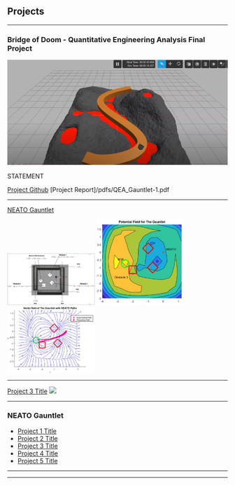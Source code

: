 ## Projects

---

### Bridge of Doom - Quantitative Engineering Analysis Final Project

<img src="images/bridgeofdoomThumbnail.PNG?raw=true"/>

STATEMENT

[Project Github](https://github.com/slkaplan/BridgeOfDoom-QEA-Spring-2020)
[Project Report]/pdfs/QEA_Gauntlet-1.pdf


---
[NEATO Gauntlet](/pdfs/QEA_Gauntlet-1.pdf)

<img src="images/gauntlet layout.JPG?raw=true" alt="gauntlet" width="200"/>
<img src="images/pot fields.JPG?raw=true" alt="pot fields" width="200"/>
<img src="images/paths.JPG?raw=true" alt="paths" width="200"/>

---
[Project 3 Title](http://example.com/)
<img src="images/dummy_thumbnail.jpg?raw=true"/>

---

### NEATO Gauntlet

- [Project 1 Title](http://example.com/)
- [Project 2 Title](http://example.com/)
- [Project 3 Title](http://example.com/)
- [Project 4 Title](http://example.com/)
- [Project 5 Title](http://example.com/)

---




---
